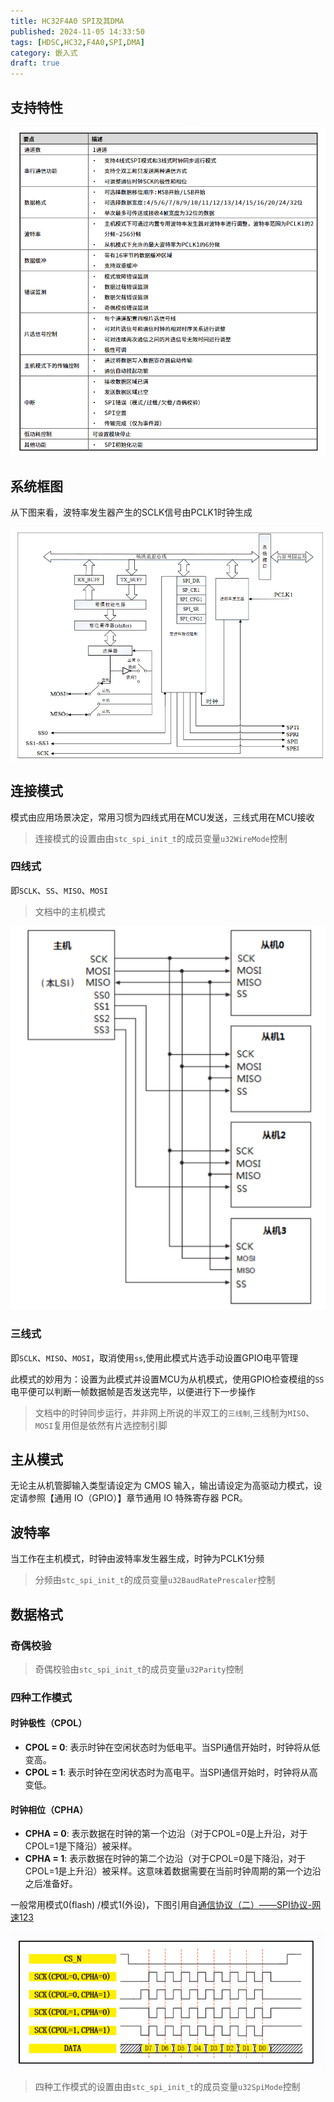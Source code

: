 ```yaml
---
title: HC32F4A0 SPI及其DMA
published: 2024-11-05 14:33:50
tags: [HDSC,HC32,F4A0,SPI,DMA]
category: 嵌入式
draft: true
---
```


## 支持特性

![image-20241105143829132](image-20241105143829132.png)



## 系统框图

从下图来看，波特率发生器产生的SCLK信号由PCLK1时钟生成

![image-20241105143941295](image-20241105143941295.png)



## 连接模式

模式由应用场景决定，常用习惯为四线式用在MCU发送，三线式用在MCU接收

> 连接模式的设置由由`stc_spi_init_t`的成员变量`u32WireMode`控制



### 四线式

即`SCLK`、`SS`、`MISO`、`MOSI`

> 文档中的主机模式

![image-20241105145058537](image-20241105145058537.png)

### 三线式

即`SCLK`、`MISO`、`MOSI`，取消使用`ss`,使用此模式片选手动设置GPIO电平管理

此模式的妙用为：设置为此模式并设置MCU为从机模式，使用GPIO检查模组的`SS`电平便可以判断一帧数据帧是否发送完毕，以便进行下一步操作

> 文档中的时钟同步运行，并非网上所说的半双工的`三线制`,三线制为`MISO`、`MOSI`复用但是依然有片选控制引脚



## 主从模式

无论主从机管脚输入类型请设定为 CMOS 输入，输出请设定为高驱动力模式，设定请参照【通用 IO（GPIO）】章节通用 IO 特殊寄存器 PCR。



## 波特率

当工作在主机模式，时钟由波特率发生器生成，时钟为PCLK1分频

> 分频由`stc_spi_init_t`的成员变量`u32BaudRatePrescaler`控制



## 数据格式

### 奇偶校验

> 奇偶校验由`stc_spi_init_t`的成员变量`u32Parity`控制

### 四种工作模式

#### 时钟极性（CPOL）

- **CPOL = 0**: 表示时钟在空闲状态时为低电平。当SPI通信开始时，时钟将从低变高。
- **CPOL = 1**: 表示时钟在空闲状态时为高电平。当SPI通信开始时，时钟将从高变低。

#### 时钟相位（CPHA）

- **CPHA = 0**: 表示数据在时钟的第一个边沿（对于CPOL=0是上升沿，对于CPOL=1是下降沿）被采样。
- **CPHA = 1**: 表示数据在时钟的第二个边沿（对于CPOL=0是下降沿，对于CPOL=1是上升沿）被采样。这意味着数据需要在当前时钟周期的第一个边沿之后准备好。

一般常用模式0(flash) /模式1(外设)，下图引用自[通信协议（二）——SPI协议-网速123](http://www.wangsu123.cn/news/27964.html)

![aa1b19d3ceb1721c882a99214d65eafd](aa1b19d3ceb1721c882a99214d65eafd.png)

> 四种工作模式的设置由由`stc_spi_init_t`的成员变量`u32SpiMode`控制
